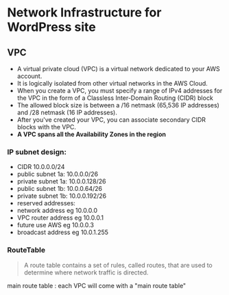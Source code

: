 # Network Infrastructure for WordPress site
## VPC
- A virtual private cloud (VPC) is a virtual network dedicated to your AWS account.
- It is logically isolated from other virtual networks in the AWS Cloud. 
- When you create a VPC, you must specify a range of IPv4 addresses for the VPC in the form of a Classless Inter-Domain Routing (CIDR) block
- The allowed block size is between a /16 netmask (65,536 IP addresses) and /28 netmask (16 IP addresses). 
- After you've created your VPC, you can associate secondary CIDR blocks with the VPC.
- **A VPC spans all the Availability Zones in the region**


### IP subnet design:
- CIDR 10.0.0.0/24
- public subnet 1a: 10.0.0.0/26
- private subnet 1a: 10.0.0.128/26
- public subnet 1b: 10.0.0.64/26
- private subnet 1b: 10.0.0.192/26
- reserved addresses: 
- network address eg 10.0.0.0
- VPC router address eg 10.0.0.1
- future use AWS eg 10.0.0.3
- broadcast address eg 10.0.1.255

### RouteTable
> A route table contains a set of rules, called routes, that are used to determine where network traffic is directed.

main route table
: each VPC will come with a "main route table"

